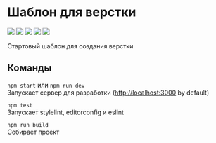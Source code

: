 # Шаблон для верстки
[![](https://github.com/wrgraff/starter/workflows/EditorConfig/badge.svg)](https://github.com/wrgraff/starter/actions?query=workflow%3AEditorConfig)
[![](https://github.com/wrgraff/starter/workflows/ESLint/badge.svg)](https://github.com/wrgraff/starter/actions?query=workflow%3AESLint)
[![](https://github.com/wrgraff/starter/workflows/Stylelint/badge.svg)](https://github.com/wrgraff/starter/actions?query=workflow%3AStylelint)
[![](https://github.com/wrgraff/starter/workflows/HTML/badge.svg)](https://github.com/wrgraff/starter/actions?query=workflow%3AHTML)
[![](https://github.com/wrgraff/starter/workflows/Deploy/badge.svg)](https://github.com/wrgraff/starter/actions?query=workflow%3ADeploy)

Стартовый шаблон для создания верстки

## Команды

`npm start` или `npm run dev`  
Запускает сервер для разработки ([http://localhost:3000](http://localhost:3000) by default)

`npm test`  
Запускает stylelint, editorconfig и eslint

`npm run build`  
Собирает проект

